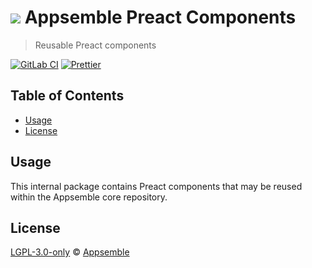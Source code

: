 # ![](https://gitlab.com/appsemble/appsemble/-/raw/0.35.3/config/assets/logo.svg) Appsemble Preact Components

> Reusable Preact components

[![GitLab CI](https://gitlab.com/appsemble/appsemble/badges/0.35.3/pipeline.svg)](https://gitlab.com/appsemble/appsemble/-/releases/0.35.3)
[![Prettier](https://img.shields.io/badge/code_style-prettier-ff69b4.svg)](https://prettier.io)

## Table of Contents

- [Usage](#usage)
- [License](#license)

## Usage

This internal package contains Preact components that may be reused within the Appsemble core
repository.

## License

[LGPL-3.0-only](https://gitlab.com/appsemble/appsemble/-/blob/0.35.3/LICENSE.md) ©
[Appsemble](https://appsemble.com)
